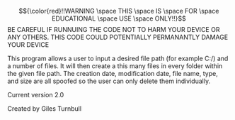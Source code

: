 $${\color{red}!!WARNING \space THIS \space IS \space FOR \space EDUCATIONAL \space USE \space ONLY!!}$$
BE CAREFUL IF RUNNUING THE CODE NOT TO HARM YOUR DEVICE OR ANY OTHERS. THIS CODE COULD POTENTIALLY PERMANANTLY DAMAGE YOUR DEVICE

This program allows a user to input a desired file path (for example C:/) and a number of files. It will then create a this many files in every folder within the given file path. The creation date, modification date, file name, type, and size are all spoofed so the user can only delete them individually.

Current version 2.0

Created by Giles Turnbull
